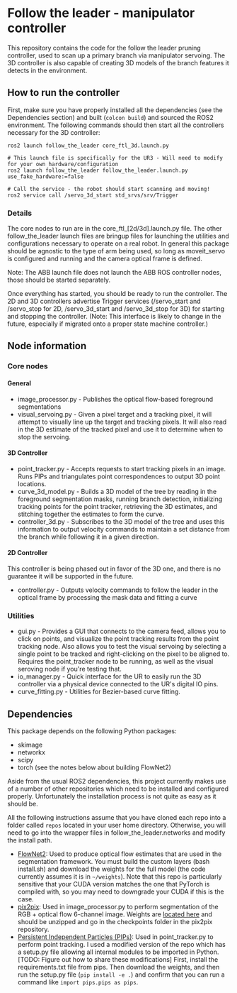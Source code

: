 # Follow the leader - manipulator controller

This repository contains the code for the follow the leader pruning controller, used to scan up a primary branch via manipulator servoing. The 3D controller is also capable of creating 3D models of the branch features it detects in the environment.





## How to run the controller

First, make sure you have properly installed all the dependencies (see the Dependencies section) and built (`colcon build`) and sourced the ROS2 environment. The following commands should then start all the controllers necessary for the 3D controller:

```
ros2 launch follow_the_leader core_ftl_3d.launch.py

# This launch file is specifically for the UR3 - Will need to modify for your own hardware/configuration
ros2 launch follow_the_leader follow_the_leader.launch.py use_fake_hardware:=false

# Call the service - the robot should start scanning and moving!
ros2 service call /servo_3d_start std_srvs/srv/Trigger
```

### Details

The core nodes to run are in the core_ftl_[2d/3d].launch.py file. The other follow_the_leader launch files are bringup files for launching the utilities and configurations necessary to operate on a real robot. In general this package should be agnostic to the type of arm being used, so long as moveit_servo is configured and running and the camera optical frame is defined.

Note: The ABB launch file does not launch the ABB ROS controller nodes, those should be started separately. 

Once everything has started, you should be ready to run the controller. The 2D and 3D controllers advertise Trigger services (/servo_start and /servo_stop for 2D, /servo_3d_start and /servo_3d_stop for 3D) for starting and stopping the controller. (Note: This interface is likely to change in the future, especially if migrated onto a proper state machine controller.)

## Node information

### Core nodes
#### General
- image_processor.py - Publishes the optical flow-based foreground segmentations
- visual_servoing.py - Given a pixel target and a tracking pixel, it will attempt to visually line up the target and tracking pixels. It will also read in the 3D estimate of the tracked pixel and use it to determine when to stop the servoing.

#### 3D Controller
- point_tracker.py - Accepts requests to start tracking pixels in an image. Runs PIPs and triangulates point correspondences to output 3D point locations.
- curve_3d_model.py - Builds a 3D model of the tree by reading in the foreground segmentation masks, running branch detection, initializing tracking points for the point tracker, retrieving the 3D estimates, and stitching together the estimates to form the curve.
- controller_3d.py - Subscribes to the 3D model of the tree and uses this information to output velocity commands to maintain a set distance from the branch while following it in a given direction.

#### 2D Controller 

This controller is being phased out in favor of the 3D one, and there is no guarantee it will be supported in the future.

- controller.py - Outputs velocity commands to follow the leader in the optical frame by processing the mask data and fitting a curve

### Utilities
- gui.py - Provides a GUI that connects to the camera feed, allows you to click on points, and visualize the point tracking results from the point tracking node. Also allows you to test the visual servoing by selecting a single point to be tracked and right-clicking on the pixel to be aligned to. Requires the point_tracker node to be running, as well as the visual seroving node if you're testing that.
- io_manager.py - Quick interface for the UR to easily run the 3D controller via a physical device connected to the UR's digital IO pins.
- curve_fitting.py - Utilities for Bezier-based curve fitting.

## Dependencies

This package depends on the following Python packages:
- skimage
- networkx
- scipy
- torch (see the notes below about building FlowNet2)

Aside from the usual ROS2 dependencies, this project currently makes use of a number of other repositories which need to be installed and configured properly. Unfortunately the installation process is not quite as easy as it should be.

All the following instructions assume that you have cloned each repo into a folder called `repos` located in your user home directory. Otherwise, you will need to go into the wrapper files in follow_the_leader.networks and modify the install path.

- [FlowNet2](https://github.com/NVIDIA/flownet2-pytorch): Used to produce optical flow estimates that are used in the segmentation framework. You must build the custom layers (bash install.sh) and download the weights for the full model (the code currently assumes it is in `~/weights`). Note that this repo is particularly sensitive that your CUDA version matches the one that PyTorch is compiled with, so you may need to downgrade your CUDA if this is the case.
- [pix2pix](https://github.com/phillipi/pix2pix): Used in image_processor.py to perform segmentation of the RGB + optical flow 6-channel image. Weights are [located here](https://oregonstate.box.com/s/au4cm0o85sx8lnatmczodat958zifnox) and should be unzipped and go in the checkpoints folder in the pix2pix repository.
- [Persistent Independent Particles (PIPs)](https://github.com/aharley/pips): Used in point_tracker.py to perform point tracking. I used a modified version of the repo which has a setup.py file allowing all internal modules to be imported in Python. [TODO: Figure out how to share these modifications] First, install the requirements.txt file from pips. Then download the weights, and then run the setup.py file (`pip install -e .`) and confirm that you can run a command like `import pips.pips as pips`.